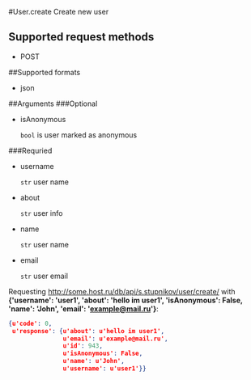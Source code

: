 #User.create
Create new user

## Supported request methods 
* POST

##Supported formats
* json

##Arguments
###Optional
* isAnonymous

   ```bool``` is user marked as anonymous


###Requried
* username

   ```str``` user name
* about

   ```str``` user info
* name

   ```str``` user name
* email

   ```str``` user email


Requesting http://some.host.ru/db/api/s.stupnikov/user/create/ with **{'username': 'user1', 'about': 'hello im user1', 'isAnonymous': False, 'name': 'John', 'email': 'example@mail.ru'}**:
```json
{u'code': 0,
 u'response': {u'about': u'hello im user1',
               u'email': u'example@mail.ru',
               u'id': 943,
               u'isAnonymous': False,
               u'name': u'John',
               u'username': u'user1'}}
```
